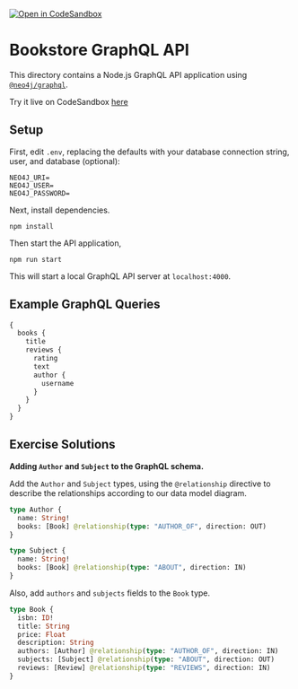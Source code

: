 [![Open in CodeSandbox](https://img.shields.io/badge/Open%20in-CodeSandbox-blue?style=flat-square&logo=codesandbox)](https://codesandbox.io/s/github/neo4j-contrib/training-v3/modules/graphql-apis/supplemental/code/02-graphql-apis-overview-of-neo4j-graphql/end?file=/schema.graphql)

# Bookstore GraphQL API

This directory contains a Node.js GraphQL API application using [`@neo4j/graphql`](https://www.npmjs.com/package/@neo4j/graphql).

Try it live on CodeSandbox [here](https://codesandbox.io/s/github/neo4j-contrib/training-v3/modules/graphql-apis/supplemental/code/02-graphql-apis-overview-of-neo4j-graphql?file=/schema.graphql)

## Setup

First, edit `.env`, replacing the defaults with your database connection string, user, and database (optional):

```
NEO4J_URI=
NEO4J_USER=
NEO4J_PASSWORD=
```

Next, install dependencies.

```
npm install
```

Then start the API application,

```
npm run start
```

This will start a local GraphQL API server at `localhost:4000`.

## Example GraphQL Queries

```GraphQL
{
  books {
    title
    reviews {
      rating
      text
      author {
        username
      }
    }
  }
}
```

## Exercise Solutions

**Adding `Author` and `Subject` to the GraphQL schema.**

Add the `Author` and `Subject` types, using the `@relationship` directive to describe the relationships according to our data model diagram.

```GraphQL
type Author {
  name: String!
  books: [Book] @relationship(type: "AUTHOR_OF", direction: OUT)
}

type Subject {
  name: String!
  books: [Book] @relationship(type: "ABOUT", direction: IN)
}
```

Also, add `authors` and `subjects` fields to the `Book` type.

```GraphQL
type Book {
  isbn: ID!
  title: String
  price: Float
  description: String
  authors: [Author] @relationship(type: "AUTHOR_OF", direction: IN)
  subjects: [Subject] @relationship(type: "ABOUT", direction: OUT)
  reviews: [Review] @relationship(type: "REVIEWS", direction: IN)
}
```
